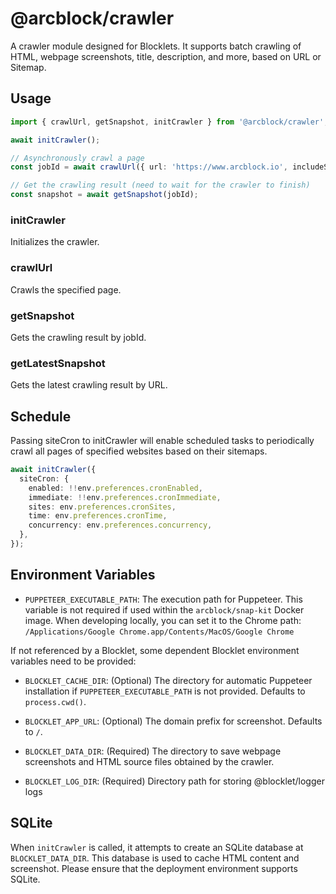 # @arcblock/crawler

A crawler module designed for Blocklets. It supports batch crawling of HTML, webpage screenshots, title, description, and more, based on URL or Sitemap.

## Usage

```typescript
import { crawlUrl, getSnapshot, initCrawler } from '@arcblock/crawler';

await initCrawler();

// Asynchronously crawl a page
const jobId = await crawlUrl({ url: 'https://www.arcblock.io', includeScreenshot: true, includeHtml: true });

// Get the crawling result (need to wait for the crawler to finish)
const snapshot = await getSnapshot(jobId);
```

### initCrawler

Initializes the crawler.

### crawlUrl

Crawls the specified page.

### getSnapshot

Gets the crawling result by jobId.

### getLatestSnapshot

Gets the latest crawling result by URL.

## Schedule

Passing siteCron to initCrawler will enable scheduled tasks to periodically crawl all pages of specified websites based on their sitemaps.

```typescript
await initCrawler({
  siteCron: {
    enabled: !!env.preferences.cronEnabled,
    immediate: !!env.preferences.cronImmediate,
    sites: env.preferences.cronSites,
    time: env.preferences.cronTime,
    concurrency: env.preferences.concurrency,
  },
});
```

## Environment Variables

- `PUPPETEER_EXECUTABLE_PATH`: The execution path for Puppeteer. This variable is not required if used within the `arcblock/snap-kit` Docker image. When developing locally, you can set it to the Chrome path: `/Applications/Google Chrome.app/Contents/MacOS/Google Chrome`

If not referenced by a Blocklet, some dependent Blocklet environment variables need to be provided:

- `BLOCKLET_CACHE_DIR`: (Optional) The directory for automatic Puppeteer installation if `PUPPETEER_EXECUTABLE_PATH` is not provided. Defaults to `process.cwd()`.

- `BLOCKLET_APP_URL`: (Optional) The domain prefix for screenshot. Defaults to `/`.

- `BLOCKLET_DATA_DIR`: (Required) The directory to save webpage screenshots and HTML source files obtained by the crawler.

- `BLOCKLET_LOG_DIR`: (Required) Directory path for storing @blocklet/logger logs

## SQLite

When `initCrawler` is called, it attempts to create an SQLite database at `BLOCKLET_DATA_DIR`. This database is used to cache HTML content and screenshot. Please ensure that the deployment environment supports SQLite.
